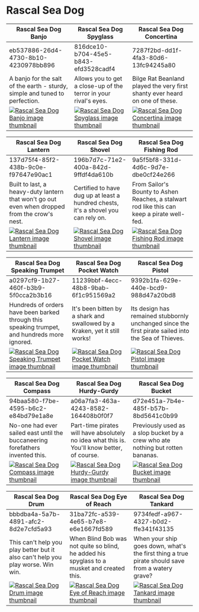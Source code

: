 # Rascal Sea Dog

| Rascal Sea Dog Banjo | Rascal Sea Dog Spyglass | Rascal Sea Dog Concertina |
| -------------------- | ----------------------- | ------------------------- |
| eb537886-26d4-4730-8b10-4230978bb896 | 816dce10-b704-45e5-b843-efd3528cadf4 | 7287f2bd-dd1f-4fa3-80d6-13fc94245a80 |
| A banjo for the salt of the earth - sturdy, simple and tuned to perfection. | Allows you to get a close-up of the terror in your rival's eyes. | Bilge Rat Beanland played the very first shanty ever heard on one of these. |
| [![Rascal Sea Dog Banjo image thumbnail](https://seaofthieves.wiki.gg/images/c/c2/Rascal_Sea_Dog_Banjo.png)](https://seaofthieves.wiki.gg/wiki/Rascal_Sea_Dog_Banjo) | [![Rascal Sea Dog Spyglass image thumbnail](https://seaofthieves.wiki.gg/images/f/fb/Rascal_Sea_Dog_Spyglass.png)](https://seaofthieves.wiki.gg/wiki/Rascal_Sea_Dog_Spyglass) | [![Rascal Sea Dog Concertina image thumbnail](https://seaofthieves.wiki.gg/images/a/a2/Rascal_Sea_Dog_Concertina.png)](https://seaofthieves.wiki.gg/wiki/Rascal_Sea_Dog_Concertina) |

| Rascal Sea Dog Lantern | Rascal Sea Dog Shovel | Rascal Sea Dog Fishing Rod |
| ---------------------- | --------------------- | -------------------------- |
| 137d75f4-85f2-438b-9c0e-f97647e90ac1 | 196b7d7c-71e2-400a-842d-9ffdf4da610b | 9a5f5bf8-331d-4d6c-9d7e-dbe0cf24e266 |
| Built to last, a heavy-duty lantern that won't go out even when dropped from the crow's nest. | Certified to have dug up at least a hundred chests, it's a shovel you can rely on. | From Sailor's Bounty to Ashen Reaches, a stalwart rod like this can keep a pirate well-fed. |
| [![Rascal Sea Dog Lantern image thumbnail](https://seaofthieves.wiki.gg/images/1/13/Rascal_Sea_Dog_Lantern.png)](https://seaofthieves.wiki.gg/wiki/Rascal_Sea_Dog_Lantern) | [![Rascal Sea Dog Shovel image thumbnail](https://seaofthieves.wiki.gg/images/e/e0/Rascal_Sea_Dog_Shovel.png)](https://seaofthieves.wiki.gg/wiki/Rascal_Sea_Dog_Shovel) | [![Rascal Sea Dog Fishing Rod image thumbnail](https://seaofthieves.wiki.gg/images/3/34/Rascal_Sea_Dog_Fishing_Rod.png)](https://seaofthieves.wiki.gg/wiki/Rascal_Sea_Dog_Fishing_Rod) |

| Rascal Sea Dog Speaking Trumpet | Rascal Sea Dog Pocket Watch | Rascal Sea Dog Pistol |
| ------------------------------- | --------------------------- | --------------------- |
| a0297cf9-1b27-460f-b3b9-5f0cca2b3b16 | 11239bbf-4ecc-48b8-9bab-6f1c951569a2 | 9392b1fa-629e-440e-bcd9-988d47a20bd8 |
| Hundreds of orders have been barked through this speaking trumpet, and hundreds more ignored. | It's been bitten by a shark and swallowed by a Kraken, yet it still works! | Its design has remained stubbornly unchanged since the first pirate sailed into the Sea of Thieves. |
| [![Rascal Sea Dog Speaking Trumpet image thumbnail](https://seaofthieves.wiki.gg/images/7/77/Rascal_Sea_Dog_Speaking_Trumpet.png)](https://seaofthieves.wiki.gg/wiki/Rascal_Sea_Dog_Speaking_Trumpet) | [![Rascal Sea Dog Pocket Watch image thumbnail](https://seaofthieves.wiki.gg/images/e/e7/Rascal_Sea_Dog_Pocket_Watch.png)](https://seaofthieves.wiki.gg/wiki/Rascal_Sea_Dog_Pocket_Watch) | [![Rascal Sea Dog Pistol image thumbnail](https://seaofthieves.wiki.gg/images/2/21/Rascal_Sea_Dog_Pistol.png)](https://seaofthieves.wiki.gg/wiki/Rascal_Sea_Dog_Pistol) |

| Rascal Sea Dog Compass | Rascal Sea Dog Hurdy-Gurdy | Rascal Sea Dog Bucket |
| ---------------------- | -------------------------- | --------------------- |
| 94baa580-f7be-4595-b6c2-e84bd79e1a8e | a06a7fa3-463a-4243-8582-164408b0f0f7 | d72e451a-7b4e-485f-b57b-8bd5641c0b99 |
| No-one had ever sailed east until the buccaneering forefathers invented this. | Part-time pirates will have absolutely no idea what this is. You'll know better, of course. | Previously used as a slop bucket by a crew who ate nothing but rotten bananas. |
| [![Rascal Sea Dog Compass image thumbnail](https://seaofthieves.wiki.gg/images/0/0e/Rascal_Sea_Dog_Compass.png)](https://seaofthieves.wiki.gg/wiki/Rascal_Sea_Dog_Compass) | [![Rascal Sea Dog Hurdy-Gurdy image thumbnail](https://seaofthieves.wiki.gg/images/4/48/Rascal_Sea_Dog_Hurdy-Gurdy.png)](https://seaofthieves.wiki.gg/wiki/Rascal_Sea_Dog_Hurdy-Gurdy) | [![Rascal Sea Dog Bucket image thumbnail](https://seaofthieves.wiki.gg/images/5/59/Rascal_Sea_Dog_Bucket.png)](https://seaofthieves.wiki.gg/wiki/Rascal_Sea_Dog_Bucket) |

| Rascal Sea Dog Drum | Rascal Sea Dog Eye of Reach | Rascal Sea Dog Tankard |
| ------------------- | --------------------------- | ---------------------- |
| bbbdba4a-5a7b-4891-afc2-8d2e7cfd5a93 | 31ba72fc-a539-4e65-b7e8-e6e1667fd589 | 9734fedf-a967-4327-b0d2-ffe341f43135 |
| This can't help you play better but it also can't help you play worse. Win win. | When Blind Bob was not quite so blind, he added his spyglass to a musket and created this. | When your ship goes down, what's the first thing a true pirate should save from a watery grave? |
| [![Rascal Sea Dog Drum image thumbnail](https://seaofthieves.wiki.gg/images/a/ad/Rascal_Sea_Dog_Drum.png)](https://seaofthieves.wiki.gg/wiki/Rascal_Sea_Dog_Drum) | [![Rascal Sea Dog Eye of Reach image thumbnail](https://seaofthieves.wiki.gg/images/d/de/Rascal_Sea_Dog_Eye_of_Reach.png)](https://seaofthieves.wiki.gg/wiki/Rascal_Sea_Dog_Eye_of_Reach) | [![Rascal Sea Dog Tankard image thumbnail](https://seaofthieves.wiki.gg/images/0/0c/Rascal_Sea_Dog_Tankard.png)](https://seaofthieves.wiki.gg/wiki/Rascal_Sea_Dog_Tankard) |
